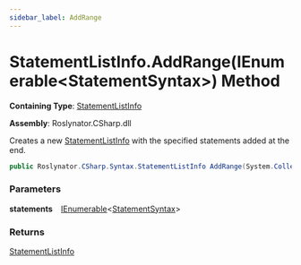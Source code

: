 ```yaml
---
sidebar_label: AddRange
---
```


# StatementListInfo\.AddRange\(IEnumerable&lt;StatementSyntax&gt;\) Method

**Containing Type**: [StatementListInfo](../index.md)

**Assembly**: Roslynator\.CSharp\.dll

  
Creates a new [StatementListInfo](../index.md) with the specified statements added at the end\.

```csharp
public Roslynator.CSharp.Syntax.StatementListInfo AddRange(System.Collections.Generic.IEnumerable<Microsoft.CodeAnalysis.CSharp.Syntax.StatementSyntax> statements)
```

### Parameters

**statements** &ensp; [IEnumerable](https://docs.microsoft.com/en-us/dotnet/api/system.collections.generic.ienumerable-1)&lt;[StatementSyntax](https://docs.microsoft.com/en-us/dotnet/api/microsoft.codeanalysis.csharp.syntax.statementsyntax)&gt;

### Returns

[StatementListInfo](../index.md)

